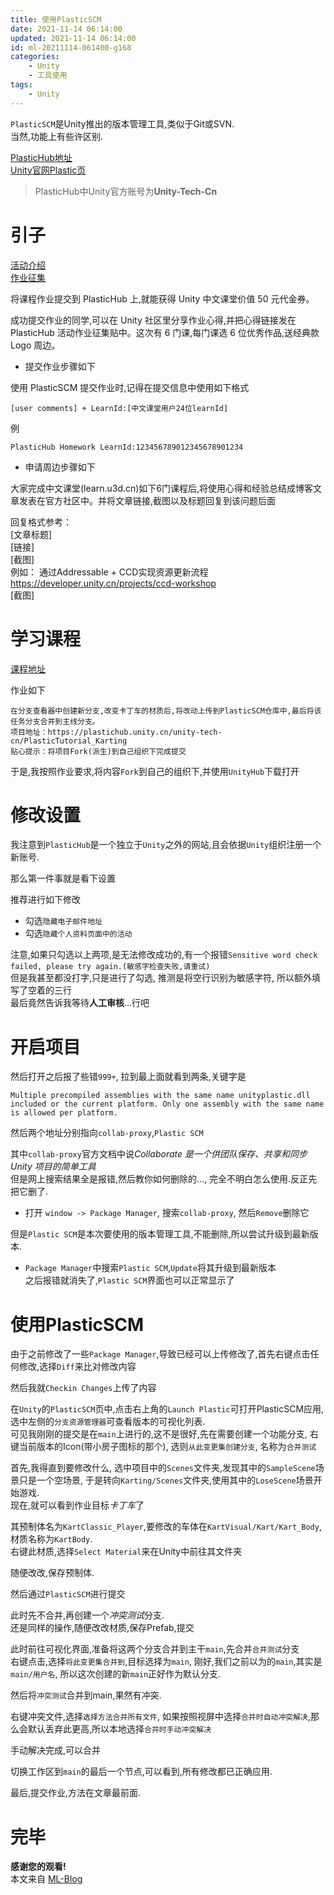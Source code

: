 ```yaml
---
title: 使用PlasticSCM
date: 2021-11-14 06:14:00
updated: 2021-11-14 06:14:00
id: ml-20211114-061400-g168
categories:
	- Unity
	- 工具使用
tags: 
	- Unity
---
```


`PlasticSCM`是Unity推出的版本管理工具,类似于Git或SVN.  
当然,功能上有些许区别.

[PlasticHub地址][plastichub_Link]   
[Unity官网Plastic页][Unity_Plastic_Link]  

> PlasticHub中Unity官方账号为**Unity-Tech-Cn**

<!--more-->

# 引子

[活动介绍][PlasticSCM_learn_Link]  
[作业征集][plastichub_learnActivity_Link]

将课程作业提交到 PlasticHub 上,就能获得 Unity 中文课堂价值 50 元代金券。

成功提交作业的同学,可以在 Unity 社区里分享作业心得,并把心得链接发在 PlasticHub 活动作业征集贴中。这次有 6 门课,每门课选 6 位优秀作品,送经典款 Logo 周边。

* 提交作业步骤如下

使用 PlasticSCM 提交作业时,记得在提交信息中使用如下格式
```
[user comments] + LearnId:[中文课堂用户24位learnId]
```
例
```
PlasticHub Homework LearnId:123456789012345678901234
```

* 申请周边步骤如下

大家完成中文课堂(learn.u3d.cn)如下6门课程后,将使用心得和经验总结成博客文章发表在官方社区中。并将文章链接,截图以及标题回复到该问题后面

回复格式参考：  
[文章标题]  
[链接]  
[截图]  
例如： 通过Addressable + CCD实现资源更新流程  
https://developer.unity.cn/projects/ccd-workshop  
[截图]    

# 学习课程

[课程地址][learn_PlasticSCM_Link]

作业如下
```
在分支查看器中创建新分支,改变卡丁车的材质后,将改动上传到PlasticSCM仓库中,最后将该任务分支合并到主线分支。
项目地址：https://plastichub.unity.cn/unity-tech-cn/PlasticTutorial_Karting
贴心提示：将项目Fork(派生)到自己组织下完成提交
```

于是,我按照作业要求,将内容`Fork`到自己的组织下,并使用`UnityHub`下载打开

# 修改设置

我注意到`PlasticHub`是一个独立于`Unity`之外的网站,且会依据`Unity`组织注册一个新账号.  

那么第一件事就是看下设置

推荐进行如下修改  
* 勾选`隐藏电子邮件地址`
* 勾选`隐藏个人资料页面中的活动`

注意,如果只勾选以上两项,是无法修改成功的,有一个报错`Sensitive word check failed, please try again.(敏感字检查失败,请重试)`  
但是我甚至都没打字,只是进行了勾选, 推测是将空行识别为敏感字符, 所以额外填写了空着的三行  
最后竟然告诉我等待**人工审核**...行吧

# 开启项目

然后打开之后报了些错`999+`, 拉到最上面就看到两条,关键字是  
```
Multiple precompiled assemblies with the same name unityplastic.dll included or the current platform. Only one assembly with the same name is allowed per platform.
```
然后两个地址分别指向`collab-proxy`,`Plastic SCM`  

其中`collab-proxy`官方文档中说*Collaborate 是一个供团队保存、共享和同步 Unity 项目的简单工具*  
但是网上搜索结果全是报错,然后教你如何删除的..., 完全不明白怎么使用.反正先把它删了.

* 打开 `window -> Package Manager`, 搜索`collab-proxy`, 然后`Remove`删除它  

但是`Plastic SCM`是本次要使用的版本管理工具,不能删除,所以尝试升级到最新版本.  
* `Package Manager`中搜索`Plastic SCM`,`Update`将其升级到最新版本  
之后报错就消失了,`Plastic SCM`界面也可以正常显示了

# 使用PlasticSCM

由于之前修改了一些`Package Manager`,导致已经可以上传修改了,首先右键点击任何修改,选择`Diff`来比对修改内容

然后我就`Checkin Changes`上传了内容

在`Unity`的`PlasticSCM`页中,点击右上角的`Launch Plastic`可打开PlasticSCM应用,选中左侧的`分支资源管理器`可查看版本的可视化列表.  
可见我刚刚的提交是在`main`上进行的,这不是很好,先在需要创建一个功能分支, 右键当前版本的Icon(带小房子图标的那个), 选则`从此变更集创建分支`, 名称为`合并测试`

首先,我得直到要修改什么, 选中项目中的`Scenes`文件夹,发现其中的`SampleScene`场景只是一个空场景, 于是转向`Karting/Scenes`文件夹,使用其中的`LoseScene`场景开始游戏.  
现在,就可以看到作业目标*卡丁车*了

其预制体名为`KartClassic_Player`,要修改的车体在`KartVisual/Kart/Kart_Body`, 材质名称为`KartBody`.  
右键此材质,选择`Select Material`来在Unity中前往其文件夹  

随便改改,保存预制体.

然后通过`PlasticSCM`进行提交

此时先不合并,再创建一个*冲突测试*分支.  
还是同样的操作,随便改改材质,保存Prefab,提交  

此时前往可视化界面,准备将这两个分支合并到主干`main`,先合并`合并测试`分支  
右键点击,选择`将此变更集合并到`,目标选择为`main`, 刚好,我们之前以为的`main`,其实是`main/用户名`, 所以这次创建的新`main`正好作为默认分支.

然后将`冲突测试`合并到main,果然有冲突.  

右键冲突文件,选择`选择方法合并所有文件`, 如果按照视屏中选择`合并时自动冲突解决`,那么会默认丢弃此更高,所以本地选择`合并时手动冲突解决`

手动解决完成,可以合并

切换工作区到`main`的最后一个节点,可以看到,所有修改都已正确应用.

最后,提交作业,方法在文章最前面.

# 完毕

**感谢您的观看!**  
本文来自 [ML-Blog][ML-Blog_Link]

<!-- 图片 -->


<!-- 链接 -->

[plastichub_Link]:https://plastichub.unity.cn/ "plastichub"
[Unity_Plastic_Link]:https://unity.cn/plasticscm "PlasticSCM (Unity项目版本控制系统)"
[PlasticSCM_learn_Link]:https://developer.unity.cn/projects/616fcf53edbc2a0021a91a35 "PlasticSCM 对应的云端项目托管协作平台联合Unity 中文课堂送福利啦！"
[plastichub_learnActivity_Link]:https://developer.unity.cn/ask/question/616d3238edbc2a34911c6381 "PlasticHub上线活动——作业征集"
[learn_PlasticSCM_Link]:https://learn.u3d.cn/tutorial/unityzui-xin-ban-ben-kong-zhi-xi-tong-plastic-scmxi-lie-ke "Unity最新版本控制系统Plastic SCM系列课"


<!-- 水印 -->
[ML-Blog_Link]:https://userminghaoli.github.io/ "我的博客"


